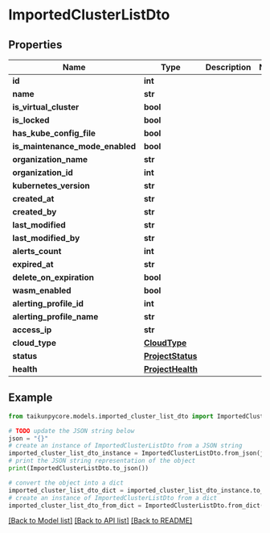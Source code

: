 # ImportedClusterListDto


## Properties

Name | Type | Description | Notes
------------ | ------------- | ------------- | -------------
**id** | **int** |  | 
**name** | **str** |  | 
**is_virtual_cluster** | **bool** |  | 
**is_locked** | **bool** |  | 
**has_kube_config_file** | **bool** |  | 
**is_maintenance_mode_enabled** | **bool** |  | 
**organization_name** | **str** |  | 
**organization_id** | **int** |  | 
**kubernetes_version** | **str** |  | 
**created_at** | **str** |  | 
**created_by** | **str** |  | 
**last_modified** | **str** |  | 
**last_modified_by** | **str** |  | 
**alerts_count** | **int** |  | 
**expired_at** | **str** |  | 
**delete_on_expiration** | **bool** |  | 
**wasm_enabled** | **bool** |  | 
**alerting_profile_id** | **int** |  | 
**alerting_profile_name** | **str** |  | 
**access_ip** | **str** |  | 
**cloud_type** | [**CloudType**](CloudType.md) |  | 
**status** | [**ProjectStatus**](ProjectStatus.md) |  | 
**health** | [**ProjectHealth**](ProjectHealth.md) |  | 

## Example

```python
from taikunpycore.models.imported_cluster_list_dto import ImportedClusterListDto

# TODO update the JSON string below
json = "{}"
# create an instance of ImportedClusterListDto from a JSON string
imported_cluster_list_dto_instance = ImportedClusterListDto.from_json(json)
# print the JSON string representation of the object
print(ImportedClusterListDto.to_json())

# convert the object into a dict
imported_cluster_list_dto_dict = imported_cluster_list_dto_instance.to_dict()
# create an instance of ImportedClusterListDto from a dict
imported_cluster_list_dto_from_dict = ImportedClusterListDto.from_dict(imported_cluster_list_dto_dict)
```
[[Back to Model list]](../README.md#documentation-for-models) [[Back to API list]](../README.md#documentation-for-api-endpoints) [[Back to README]](../README.md)


